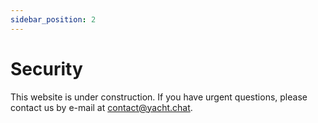```yaml
---
sidebar_position: 2
---
```


# Security

This website is under construction. If you have urgent questions, please contact us by e-mail at [contact@yacht.chat](mailto:contact@yacht.chat).
